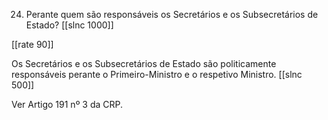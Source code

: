 24. Perante quem são responsáveis os Secretários e os Subsecretários de Estado?
[[slnc 1000]]

[[rate 90]]

Os Secretários e os Subsecretários de Estado são politicamente responsáveis perante o Primeiro-Ministro e o respetivo Ministro.
[[slnc 500]]

Ver Artigo 191 nº 3 da CRP.
